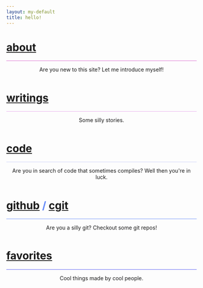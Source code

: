 ```yaml
---
layout: my-default
title: hello!
---
```



<!-- https://stackoverflow.com/questions/1685078/how-do-you-make-a-div-tag-into-a-link -->

<div class="container">

<div class="fixed about"  id="featured" onclick="location.href='/about'">
    <h1 class="home-page"><a href ="/about" class="about">about</a></h1>
    <div class="border-home" style="border-bottom: 1px solid #db6ecf;"></div>
    <p style="text-align: center; padding-bottom: 10px;">Are you new to this site? Let me introduce myself!</p>

  </div>

<div class="fixed writings" id="featured" onclick="location.href='/writings'">
    <h1 class="home-page"><a href = "/writings" class="writings">writings</a></h1>
    <div class="border-home" style="border-bottom: 1px solid #e6abed;"></div>
    <p style="text-align: center; padding-bottom: 10px;">Some silly stories.</p>

  </div>


<div class="fixed code" id="featured" onclick="location.href='/code'">
    <h1 class="home-page"><a href = "/code" class="code">code</a></h1>
    <div class="border-home" style="border-bottom: 1px solid #cdd1fa;"></div>
    <p style="text-align: center; padding-bottom: 10px;">Are you in search of code that sometimes compiles? Well then you're in luck.</p>

  </div>


<div class="fixed git" id="featured" onclick="location.href='https://www.github.com/lbeckman314'">
    <h1 class="home-page" style="color:#678CFA;">
    <a href = "https://www.github.com/lbeckman314" class="git">github</a> / <a href="https://git.liambeckman.com" class="git">cgit</a>
    </h1>
    <div class="border-home" style="border-bottom: 1px solid #678cfa;"></div>
    <p style="text-align: center; padding-bottom: 10px;">Are you a silly git? Checkout some git repos!</p>

  </div>


<div class="fixed favorites" id="featured" onclick="location.href='/favorites'">
    <h1 class="home-page"><a href = "/favorites" class="favorites">favorites</a></h1>
    <div class="border-home" style="border-bottom: 1px solid #595ef7;"></div>
    <p style="text-align: center; padding-bottom: 10px;">Cool things made by cool people.</p>

  </div>



</div>

